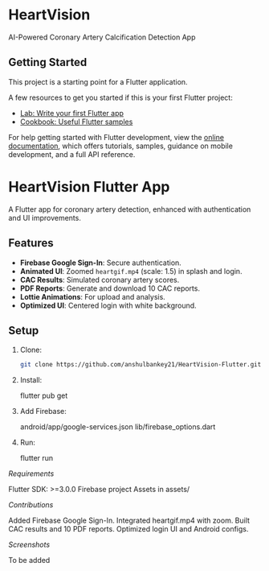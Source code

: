 # HeartVision


AI-Powered Coronary Artery Calcification Detection App

## Getting Started

This project is a starting point for a Flutter application.

A few resources to get you started if this is your first Flutter project:

- [Lab: Write your first Flutter app](https://docs.flutter.dev/get-started/codelab)
- [Cookbook: Useful Flutter samples](https://docs.flutter.dev/cookbook)

For help getting started with Flutter development, view the
[online documentation](https://docs.flutter.dev/), which offers tutorials,
samples, guidance on mobile development, and a full API reference.
# HeartVision Flutter App

A Flutter app for coronary artery detection, enhanced with authentication and UI improvements.

## Features
- **Firebase Google Sign-In**: Secure authentication.
- **Animated UI**: Zoomed `heartgif.mp4` (scale: 1.5) in splash and login.
- **CAC Results**: Simulated coronary artery scores.
- **PDF Reports**: Generate and download 10 CAC reports.
- **Lottie Animations**: For upload and analysis.
- **Optimized UI**: Centered login with white background.

## Setup
1. Clone:
   ```bash
   git clone https://github.com/anshulbankey21/HeartVision-Flutter.git

2. Install:

   flutter pub get

3. Add Firebase:

   android/app/google-services.json
   lib/firebase_options.dart

4. Run:

   flutter run

*Requirements*

Flutter SDK: >=3.0.0
Firebase project
Assets in assets/

*Contributions*

Added Firebase Google Sign-In.
Integrated heartgif.mp4 with zoom.
Built CAC results and 10 PDF reports.
Optimized login UI and Android configs.

*Screenshots*

To be added
